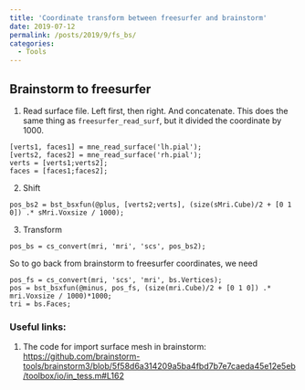 ```yaml
---
title: 'Coordinate transform between freesurfer and brainstorm'
date: 2019-07-12
permalink: /posts/2019/9/fs_bs/
categories:
  - Tools
---
```


<!-- The caregories I used:
  - Tools
  - Coding
  - Neuroscience
  - Machine learning
  - Image processing
  - Signal processing -->

## Brainstorm to freesurfer
1. Read surface file. Left first, then right. And concatenate. This does the same thing as ```freesurfer_read_surf```, but it divided the coordinate by 1000.
```
[verts1, faces1] = mne_read_surface('lh.pial');
[verts2, faces2] = mne_read_surface('rh.pial');
verts = [verts1;verts2];
faces = [faces1;faces2];
```
2. Shift
```
pos_bs2 = bst_bsxfun(@plus, [verts2;verts], (size(sMri.Cube)/2 + [0 1 0]) .* sMri.Voxsize / 1000);
```
3. Transform
```
pos_bs = cs_convert(mri, 'mri', 'scs', pos_bs2);
```
So to go back from brainstorm to freesurfer coordinates, we need
```
pos_fs = cs_convert(mri, 'scs', 'mri', bs.Vertices);
pos = bst_bsxfun(@minus, pos_fs, (size(mri.Cube)/2 + [0 1 0]) .* mri.Voxsize / 1000)*1000;
tri = bs.Faces;  
```

### Useful links:
1. The code for import surface mesh in brainstorm:
https://github.com/brainstorm-tools/brainstorm3/blob/5f58d6a314209a5ba4fbd7b7e7caeda45e12e5eb/toolbox/io/in_tess.m#L162